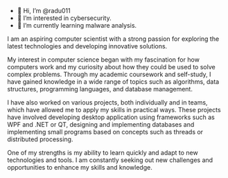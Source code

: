 - 👋 Hi, I’m @radu011
- 👀 I’m interested in cybersecurity.
- 🌱 I’m currently learning malware analysis.

I am an aspiring computer scientist with a strong passion for exploring the latest technologies and developing innovative solutions.

My interest in computer science began with my fascination for how computers work and my curiosity about how they could be used to solve complex problems. Through my academic coursework and self-study, I have gained knowledge in a wide range of topics such as algorithms, data structures, programming languages, and database management.

I have also worked on various projects, both individually and in teams, which have allowed me to apply my skills in practical ways. These projects have involved developing desktop application using frameworks such as WPF and .NET or QT, designing and implementing databases and implementing small programs based on concepts such as threads or distributed processing.

One of my strengths is my ability to learn quickly and adapt to new technologies and tools. I am constantly seeking out new challenges and opportunities to enhance my skills and knowledge.

<!---
radu011/radu011 is a ✨ special ✨ repository because its `README.md` (this file) appears on your GitHub profile.
You can click the Preview link to take a look at your changes.
--->
